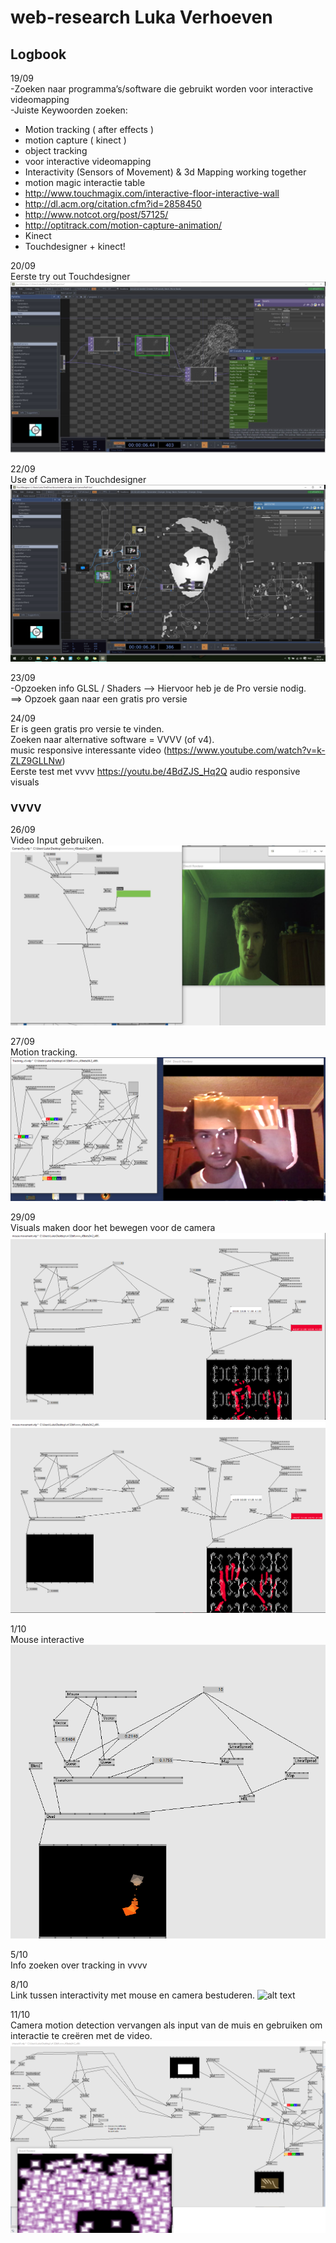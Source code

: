 # web-research Luka Verhoeven
## Logbook
19/09<br />
-Zoeken naar programma’s/software die gebruikt worden voor interactive videomapping <br />
-Juiste Keywoorden zoeken: <br />
*	Motion tracking ( after effects )
*	motion capture  ( kinect )
*	object tracking
*	voor interactive videomapping
*	Interactivity (Sensors of Movement) & 3d Mapping working together
*	motion magic interactie table
*	http://www.touchmagix.com/interactive-floor-interactive-wall
*	http://dl.acm.org/citation.cfm?id=2858450
*	http://www.notcot.org/post/57125/
*	http://optitrack.com/motion-capture-animation/
*	Kinect
*	Touchdesigner + kinect!

20/09<br />
Eerste try out Touchdesigner
![alt text](https://raw.githubusercontent.com/LukaVerhoeven/web-research/master/TutorialTry1.JPG)

22/09<br />
Use of Camera in Touchdesigner
![alt text](https://raw.githubusercontent.com/LukaVerhoeven/web-research/master/cameraUse.png)

23/09<br />
-Opzoeken info GLSL / Shaders --> Hiervoor heb je de Pro versie nodig.<br />
==> Opzoek gaan naar een gratis pro versie<br />

24/09<br />
Er is geen gratis pro versie te vinden.<br />
Zoeken naar alternative software = VVVV (of v4).<br />
music responsive interessante video (https://www.youtube.com/watch?v=k-ZLZ9GLLNw) <br />
Eerste test met vvvv https://youtu.be/4BdZJS_Hq2Q audio responsive visuals<br />

### VVVV
26/09<br />
Video Input gebruiken.
![alt text](https://raw.githubusercontent.com/LukaVerhoeven/web-research/master/videoInput.JPG)

27/09<br />
Motion tracking.
![alt text](https://raw.githubusercontent.com/LukaVerhoeven/web-research/master/Motioncapture1.png)

29/09<br />
Visuals maken door het bewegen voor de camera
![alt text](https://raw.githubusercontent.com/LukaVerhoeven/web-research/master/Visuals.png)
![alt text](https://raw.githubusercontent.com/LukaVerhoeven/web-research/master/Visuals2.png)

1/10<br />
Mouse interactive
![alt text](https://raw.githubusercontent.com/LukaVerhoeven/web-research/master/mouse.png)

5/10<br />
Info zoeken over tracking in vvvv

8/10 <br />
Link tussen interactivity met mouse en camera bestuderen.
![alt text](https://raw.githubusercontent.com/LukaVerhoeven/web-research/master/link-between.png)

11/10 <br />
Camera motion detection vervangen als input van de muis en gebruiken om interactie te creëren met de video.
![alt text](https://raw.githubusercontent.com/LukaVerhoeven/web-research/master/camera-video-interaction.png)
